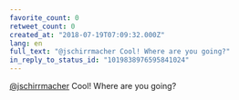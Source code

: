 ```yaml
---
favorite_count: 0
retweet_count: 0
created_at: "2018-07-19T07:09:32.000Z"
lang: en
full_text: "@jschirrmacher Cool! Where are you going?"
in_reply_to_status_id: "1019838976595841024"
---
```


[@jschirrmacher](https://twitter.com/jschirrmacher) Cool! Where are you going?

